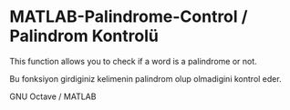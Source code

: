 # MATLAB-Palindrome-Control / Palindrom Kontrolü
This function allows you to check if a word is a palindrome or not.

Bu fonksiyon girdiginiz kelimenin palindrom olup olmadigini kontrol eder.

GNU Octave / MATLAB
